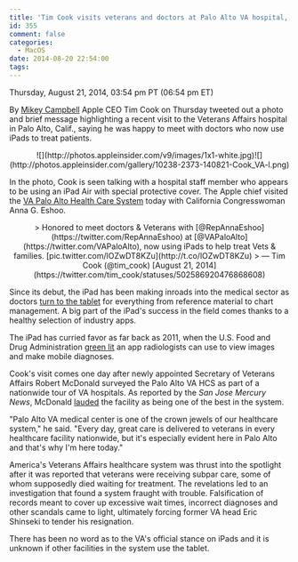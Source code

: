 ```yaml
---
title: 'Tim Cook visits veterans and doctors at Palo Alto VA hospital, staff using iPads'
id: 355
comment: false
categories:
  - MacOS
date: 2014-08-20 22:54:00
tags:
---
```


<div readability="47">

 Thursday, August 21, 2014, 03:54 pm PT (06:54 pm ET) 

 By [Mikey Campbell](mailto:mikeycampbell@gmail.com)
<span>Apple CEO Tim Cook on Thursday tweeted out a photo and brief message highlighting a recent visit to the Veterans Affairs hospital in Palo Alto, Calif., saying he was happy to meet with doctors who now use iPads to treat patients.

</span>

<div align="center">
<div>![](http://photos.appleinsider.com/v9/images/1x1-white.jpg)<noscript>![](http://photos.appleinsider.com/gallery/10238-2373-140821-Cook_VA-l.png)</noscript></div>

<span></span></div>

In the photo, Cook is seen talking with a hospital staff member who appears to be using an iPad Air with special protective cover. The Apple chief visited the [VA Palo Alto Health Care System](http://www.paloalto.va.gov/) today with California Congresswoman Anna G. Eshoo.

<div align="center">> Honored to meet doctors &amp; Veterans with [@RepAnnaEshoo](https://twitter.com/RepAnnaEshoo) at [@VAPaloAlto](https://twitter.com/VAPaloAlto), now using iPads to help treat Vets &amp; families. [pic.twitter.com/lOZwDT8KZu](http://t.co/lOZwDT8KZu)
> — Tim Cook (@tim_cook) [August 21, 2014](https://twitter.com/tim_cook/statuses/502586920476868608)

</div>

Since its debut, the iPad has been making inroads into the medical sector as doctors [turn to the tablet](http://appleinsider.com/articles/13/05/31/as-medicine-goes-digital-apples-ipad-is-top-choice-among-doctors) for everything from reference material to chart management. A big part of the iPad's success in the field comes thanks to a healthy selection of industry apps. 

The iPad has curried favor as far back as 2011, when the U.S. Food and Drug Administration [green lit](http://appleinsider.com/articles/11/02/04/fda_approves_ipad_iphone_radiology_app_for_mobile_diagnoses) an app radiologists can use to view images and make mobile diagnoses.

Cook's visit comes one day after newly appointed Secretary of Veterans Affairs Robert McDonald surveyed the Palo Alto VA HCS as part of a nationwide tour of VA hospitals. As reported by the _San Jose Mercury News_, McDonald [lauded](http://www.mercurynews.com/ci_26376440/new-secretary-veterans-affairs-visits-va-palo-alto) the facility as being one of the best in the system. 

"Palo Alto VA medical center is one of the crown jewels of our healthcare system," he said. "Every day, great care is delivered to veterans in every healthcare facility nationwide, but it's especially evident here in Palo Alto and that's why I'm here today."

America's Veterans Affairs healthcare system was thrust into the spotlight after it was reported that veterans were receiving subpar care, some of whom supposedly died waiting for treatment. The revelations led to an investigation that found a system fraught with trouble. Falsification of records meant to cover up excessive wait times, incorrect diagnoses and other scandals came to light, ultimately forcing former VA head Eric Shinseki to tender his resignation.

There has been no word as to the VA's official stance on iPads and it is unknown if other facilities in the system use the tablet. 
</div>